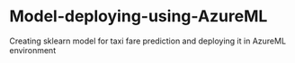# Model-deploying-using-AzureML
Creating sklearn model for taxi fare prediction and deploying it in AzureML environment
